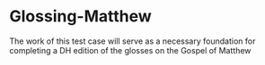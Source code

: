 # Glossing-Matthew
The work of this test case will serve as a necessary foundation for completing a DH edition of the glosses on the Gospel of Matthew
